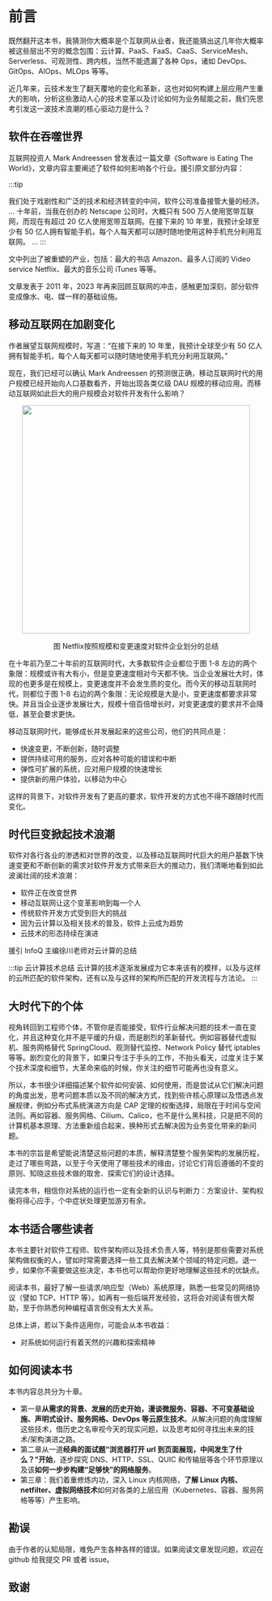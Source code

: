 # 前言

既然翻开这本书，我猜测你大概率是个互联网从业者，我还能猜出这几年你大概率被这些层出不穷的概念包围：云计算、PaaS、FaaS、CaaS、ServiceMesh、Serverless、可观测性、跨内核，当然不能遗漏了各种 Ops，诸如 DevOps、GitOps、AIOps、MLOps 等等。

近几年来，云技术发生了翻天覆地的变化和革新，这也对如何构建上层应用产生重大的影响，分析这些激动人心的技术变革以及讨论如何为业务赋能之前，我们先思考引发这一波技术浪潮的核心驱动力是什么？

## 软件在吞噬世界

互联网投资人 Mark Andreessen 曾发表过一篇文章《Software is Eating The World》，文章内容主要阐述了软件如何影响各个行业。援引原文部分内容：

:::tip <i></i>

我们处于戏剧性和广泛的技术和经济转变的中间，软件公司准备接管大量的经济。
...
十年前，当我在创办的 Netscape 公司时，大概只有 500 万人使用宽带互联网，而现在有超过 20 亿人使用宽带互联网。在接下来的 10 年里，我预计全球至少有 50 亿人拥有智能手机，每个人每天都可以随时随地使用这种手机充分利用互联网。
...
:::

文中列出了被重塑的产业，包括：最大的书店 Amazon、最多人订阅的 Video service Netflix、最大的音乐公司 iTunes 等等。

文章发表于 2011 年，2023 年再来回顾互联网的冲击，感触更加深刻，部分软件变成像水、电、媒一样的基础设施。

## 移动互联网在加剧变化

作者展望互联网规模时，写道：“在接下来的 10 年里，我预计全球至少有 50 亿人拥有智能手机，每个人每天都可以随时随地使用手机充分利用互联网。”

现在，我们已经可以确认 Mark Andreessen 的预测很正确，移动互联网时代的用户规模已经开始向人口基数看齐，开始出现各类亿级 DAU 规模的移动应用。而移动互联网如此巨大的用户规模会对软件开发有什么影响？

<div  align="center">
	<img src="./assets/ppt4.jpg" width = "450"  align=center />
	<p>图 Netflix按照规模和变更速度对软件企业划分的总结</p>
</div>

在十年前乃至二十年前的互联网时代，大多数软件企业都位于图 1-8 左边的两个象限：规模或许有大有小，但是变更速度相对今天都不快。当企业发展壮大时，体现的也更多是在规模上，变更速度并不会发生质的变化。而今天的移动互联网时代，则都位于图 1-8 右边的两个象限：无论规模是大是小，变更速度都要求非常快。并且当企业逐步发展壮大，规模十倍百倍增长时，对变更速度的要求并不会降低，甚至会要求更快。

移动互联网时代，能够成长并发展起来的这些公司，他们的共同点是：

- 快速变更，不断创新，随时调整
- 提供持续可用的服务，应对各种可能的错误和中断
- 弹性可扩展的系统，应对用户规模的快速增长
- 提供新的用户体验，以移动为中心

这样的背景下，对软件开发有了更高的要求，软件开发的方式也不得不跟随时代而变化。

## 时代巨变掀起技术浪潮

软件对各行各业的渗透和对世界的改变，以及移动互联网时代巨大的用户基数下快速变更和不断创新的需求对软件开发方式带来巨大的推动力，我们清晰地看到如此波澜壮阔的技术浪潮：

- 软件正在改变世界
- 移动互联网让这个变革影响到每一个人
- 传统软件开发方式受到巨大的挑战
- 因为云计算以及相关技术的普及，软件上云成为趋势
- 云技术的形态持续在演进

援引 InfoQ 主编徐川老师对云计算的总结

:::tip 云计算技术总结
云计算的技术逐渐发展成为它本来该有的模样，以及与这样的云所匹配的软件架构，还有以及与这样的架构所匹配的开发流程与方法论。
:::

## 大时代下的个体

视角转回到工程师个体，不管你是否能接受，软件行业解决问题的技术一直在变化，并且这种变化并不是平缓的升级，而是剧烈的革新替代。例如容器替代虚拟机、服务网格替代 SpringCloud、观测替代监控、Network Policy 替代 iptables 等等。剧烈变化的背景下，如果只专注于手头的工作，不抬头看天，过度关注于某个技术深度和细节，大革命来临的时候，你关注的细节可能再也没有意义。

所以，本书很少详细描述某个软件如何安装、如何使用，而是尝试从它们解决问题的角度出发，思考问题本质以及不同的解决方式，找到些许核心原理以及悟透点发展规律，例如分布式系统演进方向是 CAP 定理的权衡选择，局限在于时间与空间法则。再如容器、服务网格、Cilium、Calico，也不是什么黑科技，只是把不同的计算机基本原理、方法重新组合起来，换种形式去解决因为业务变化带来的新问题。

本书的宗旨是希望能说清楚这些问题的本质，解释清楚整个服务架构的发展历程，走过了哪些弯路，以至于今天使用了哪些技术的缘由，讨论它们背后遵循的不变的原则、知晓这些技术做的取舍、探索它们的设计选择。

读完本书，相信你对系统的运行也一定有全新的认识与判断力：方案设计、架构权衡将得心应手，个中症状处理更加游刃有余。

## 本书适合哪些读者

本书主要针对软件工程师、软件架构师以及技术负责人等，特别是那些需要对系统架构做权衡的人，譬如时常需要选择一些工具去解决某个领域的特定问题。退一步，如果你不需要做这些决定，本书也可以帮助你更好地理解这些技术的优缺点。

阅读本书，最好了解一些请求/响应型（Web）系统原理，熟悉一些常见的网络协议（譬如 TCP、HTTP 等）。如再有一些后端开发经验，这将会对阅读有很大帮助，至于你熟悉何种编程语言倒没有太大关系。

总体上讲，若以下条件适用你，可能会从本书收益：

- 对系统如何运行有着天然的兴趣和探索精神

## 如何阅读本书

本书内容总共分为十章。

- 第一章**从需求的背景、发展的历史开始，漫谈微服务、容器、不可变基础设施、声明式设计、服务网格、DevOps 等云原生技术**。从解决问题的角度理解这些技术，借历史之名审视今天的现实问题，以及思考如何寻找出未来的技术/架构演进之路。
- 第二章从一道**经典的面试题“浏览器打开 url 到页面展现，中间发生了什么？”开始**，逐步探究 DNS、HTTP、SSL、QUIC 和传输层等各个环节原理以及该**如何一步步构建“足够快”的网络服务**。
- 第三章：我们着重修炼内功，深入 Linux 内核网络，**了解 Linux 内核、netfilter、虚拟网络技术**如何对各类的上层应用（Kubernetes、容器、服务网格等等）产生影响。

## 勘误

由于作者的认知局限，难免产生各种各样的错误。如果阅读文章发现问题，欢迎在 github 给我提交 PR 或者 issue。


## 致谢
